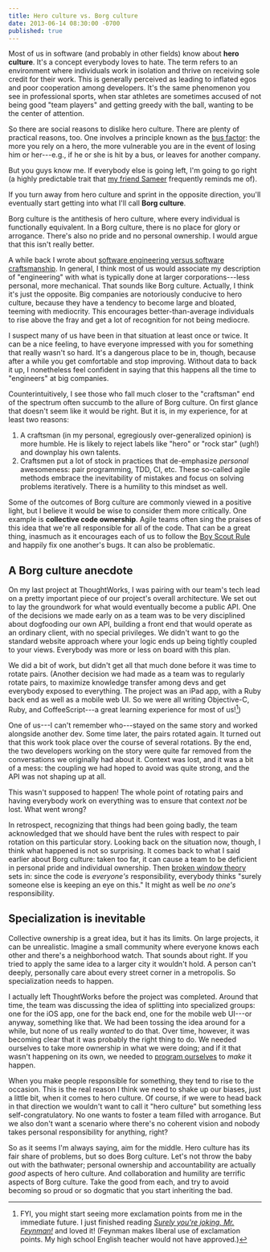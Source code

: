 ```yaml
---
title: Hero culture vs. Borg culture
date: 2013-06-14 08:30:00 -0700
published: true
---
```


Most of us in software (and probably in other fields) know about **hero culture**. It's a concept everybody loves to hate. The term refers to an environment where individuals work in isolation and thrive on receiving sole credit for their work. This is generally perceived as leading to inflated egos and poor cooperation among developers. It's the same phenomenon you see in professional sports, when star athletes are sometimes accused of not being good "team players" and getting greedy with the ball, wanting to be the center of attention.

So there are social reasons to dislike hero culture. There are plenty of practical reasons, too. One involves a principle known as the [bus factor](http://en.wikipedia.org/wiki/Bus_factor): the more you rely on a hero, the more vulnerable you are in the event of losing him or her---e.g., if he or she is hit by a bus, or leaves for another company.

But you guys know me. If everybody else is going left, I'm going to go right (a highly predictable trait that [my friend Sameer](http://www.skalb.com/) frequently reminds me of).

If you turn away from hero culture and sprint in the opposite direction, you'll eventually start getting into what I'll call **Borg culture**.

Borg culture is the antithesis of hero culture, where every individual is functionally equivalent. In a Borg culture, there is no place for glory or arrogance. There's also no pride and no personal ownership. I would argue that this isn't really better.

A while back I wrote about [software engineering versus software craftsmanship](/posts/am-i-an-engineer.html). In general, I think most of us would associate my description of "engineering" with what is typically done at larger corporations---less personal, more mechanical. That sounds like Borg culture. Actually, I think it's just the opposite. Big companies are notoriously conducive to hero culture, because they have a tendency to become large and bloated, teeming with mediocrity. This encourages better-than-average individuals to rise above the fray and get a lot of recognition for not being mediocre.

I suspect many of us have been in that situation at least once or twice. It can be a nice feeling, to have everyone impressed with you for something that really wasn't so hard. It's a dangerous place to be in, though, because after a while you get comfortable and stop improving. Without data to back it up, I nonetheless feel confident in saying that this happens all the time to "engineers" at big companies.

Counterintuitively, I see those who fall much closer to the "craftsman" end of the spectrum often succumb to the allure of Borg culture. On first glance that doesn't seem like it would be right. But it is, in my experience, for at least two reasons:

1. A craftsman (in my personal, egregiously over-generalized opinion) is more humble. He is likely to reject labels like "hero" or "rock star" (ugh!) and downplay his own talents.
2. Craftsmen put a lot of stock in practices that de-emphasize *personal* awesomeness: pair programming, TDD, CI, etc. These so-called agile methods embrace the inevitability of mistakes and focus on solving problems iteratively. There is a humility to this mindset as well.

Some of the outcomes of Borg culture are commonly viewed in a positive light, but I believe it would be wise to consider them more critically. One example is **collective code ownership**. Agile teams often sing the praises of this idea that we're all responsible for all of the code. That can be a great thing, inasmuch as it encourages each of us to follow the [Boy Scout Rule](http://programmer.97things.oreilly.com/wiki/index.php/The_Boy_Scout_Rule) and happily fix one another's bugs. It can also be problematic.

A Borg culture anecdote
-----------------------

On my last project at ThoughtWorks, I was pairing with our team's tech lead on a pretty important piece of our project's overall architecture. We set out to lay the groundwork for what would eventually become a public API. One of the decisions we made early on as a team was to be very disciplined about dogfooding our own API, building a front end that would operate as an ordinary client, with no special privileges. We didn't want to go the standard website approach where your logic ends up being tightly coupled to your views. Everybody was more or less on board with this plan.

We did a bit of work, but didn't get all that much done before it was time to rotate pairs. (Another decision we had made as a team was to regularly rotate pairs, to maximize knowledge transfer among devs and get everybody exposed to everything. The project was an iPad app, with a Ruby back end as well as a mobile web UI. So we were all writing Objective-C, Ruby, and CoffeeScript---a great learning experience for most of us\![^exclamation-points])

One of us---I can't remember who---stayed on the same story and worked alongside another dev. Some time later, the pairs rotated again. It turned out that this work took place over the course of several rotations. By the end, the two developers working on the story were quite far removed from the conversations we originally had about it. Context was lost, and it was a bit of a mess: the coupling we had hoped to avoid was quite strong, and the API was not shaping up at all.

This wasn't supposed to happen! The whole point of rotating pairs and having everybody work on everything was to ensure that context *not* be lost. What went wrong?

In retrospect, recognizing that things had been going badly, the team acknowledged that we should have bent the rules with respect to pair rotation on this particular story. Looking back on the situation now, though, I think what happened is not so surprising. It comes back to what I said earlier about Borg culture: taken too far, it can cause a team to be deficient in personal pride and individual ownership. Then [broken window theory](http://en.wikipedia.org/wiki/Broken_windows_theory) sets in: since the code is *everyone's* responsibility, everybody thinks "surely someone else is keeping an eye on this." It might as well be *no one's* responsibility.

Specialization is inevitable
----------------------------

Collective ownership is a great idea, but it has its limits. On large projects, it can be unrealistic. Imagine a small community where everyone knows each other and there's a neighborhood watch. That sounds about right. If you tried to apply the same idea to a larger city it wouldn't hold. A person can't deeply, personally care about every street corner in a metropolis. So specialization needs to happen.

I actually left ThoughtWorks before the project was completed. Around that time, the team was discussing the idea of splitting into specialized groups: one for the iOS app, one for the back end, one for the mobile web UI---or anyway, something like that. We had been tossing the idea around for a while, but none of us really *wanted* to do that. Over time, however, it was becoming clear that it was probably the right thing to do. We needed ourselves to take more ownership in what we were doing; and if it that wasn't happening on its own, we needed to [program ourselves](/posts/automating-yourself.html) to *make* it happen.

When you make people responsible for something, they tend to rise to the occasion. This is the real reason I think we need to shake up our biases, just a little bit, when it comes to hero culture. Of course, if we were to head back in that direction we wouldn't want to call it "hero culture" but something less self-congratulatory. No one wants to foster a team filled with arrogance. But we also don't want a scenario where there's no coherent vision and nobody takes personal responsibility for anything, right?

So as it seems I'm always saying, aim for the middle. Hero culture has its fair share of problems, but so does Borg culture. Let's not throw the baby out with the bathwater; personal ownership and accountability are actually *good* aspects of hero culture. And collaboration and humility are terrific aspects of Borg culture. Take the good from each, and try to avoid becoming so proud or so dogmatic that you start inheriting the bad.

[^exclamation-points]: FYI, you might start seeing more exclamation points from me in the immediate future. I just finished reading [*Surely you're joking, Mr. Feynman!*](http://www.amazon.com/Surely-Feynman-Adventures-Curious-Character/dp/0393316041) and loved it! (Feynman makes liberal use of exclamation points. My high school English teacher would not have approved.)
